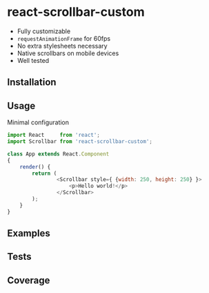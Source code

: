 # react-scrollbar-custom

* Fully customizable
* `requestAnimationFrame` for 60fps
* No extra stylesheets necessary
* Native scrollbars on mobile devices
* Well tested

## Installation

## Usage
Minimal configuration
```javascript
import React     from 'react';
import Scrollbar from 'react-scrollbar-custom';

class App extends React.Component
{
    render() {
        return (
                <Scrollbar style={ {width: 250, height: 250} }>
                    <p>Hello world!</p>
                </Scrollbar>
        );
    }
}
```

## Examples

## Tests

## Coverage